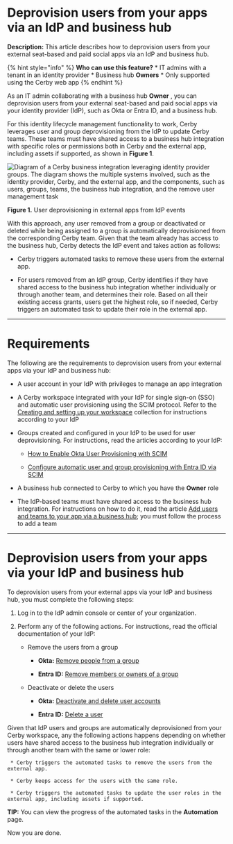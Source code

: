 # Deprovision users from your apps via an IdP and business hub

**Description:** This article describes how to deprovision users from your external seat-based and paid social apps via an IdP and business hub.

{% hint style="info" %} **Who can use this feature?** * IT admins with a
tenant in an identity provider * Business hub **Owners** * Only supported
using the Cerby web app {% endhint %}

As an IT admin collaborating with a business hub **Owner** , you can
deprovision users from your external seat-based and paid social apps via your
identity provider (IdP), such as Okta or Entra ID, and a business hub.

For this identity lifecycle management functionality to work, Cerby leverages
user and group deprovisioning from the IdP to update Cerby teams. These teams
must have shared access to a business hub integration with specific roles or
permissions both in Cerby and the external app, including assets if supported,
as shown in **Figure 1**.

![Diagram of a Cerby business integration leveraging identity provider groups.
The diagram shows the multiple systems involved, such as the identity
provider, Cerby, and the external app, and the components, such as users,
groups, teams, the business hub integration, and the remove user management
task](gitbook/imagesAD_4nXeQImBDTcp5N00VxPCGjJdsrvJ-m8jS8unObq4yIxzpvkdfU7x3t_ozETbOtW3fhXzYqUi57Vebf60WpCWe7wAtpugk1Y_3YdLTZ2Tikr4h24rEUkctXbLW8J0oysCY-9BSW6AzYg)

**Figure 1.** User deprovisioning in external apps from IdP events

With this approach, any user removed from a group or deactivated or deleted
while being assigned to a group is automatically deprovisioned from the
corresponding Cerby team. Given that the team already has access to the
business hub, Cerby detects the IdP event and takes action as follows:

  * Cerby triggers automated tasks to remove these users from the external app.

  * For users removed from an IdP group, Cerby identifies if they have shared access to the business hub integration whether individually or through another team, and determines their role. Based on all their existing access grants, users get the highest role, so if needed, Cerby triggers an automated task to update their role in the external app.

* * *

# **Requirements**

The following are the requirements to deprovision users from your external
apps via your IdP and business hub:

  * A user account in your IdP with privileges to manage an app integration

  * A Cerby workspace integrated with your IdP for single sign-on (SSO) and automatic user provisioning using the SCIM protocol. Refer to the [Creating and setting up your workspace](https://help.cerby.com/en/collections/5819419-creating-and-setting-up-your-workspace) collection for instructions according to your IdP

  * Groups created and configured in your IdP to be used for user deprovisioning. For instructions, read the articles according to your IdP:

    * [How to Enable Okta User Provisioning with SCIM](https://help.cerby.com/en/articles/5457593-how-to-enable-okta-user-provisioning-with-scim)

    * [Configure automatic user and group provisioning with Entra ID via SCIM](https://help.cerby.com/en/articles/5638472-configure-automatic-user-and-group-provisioning-with-entra-id-via-scim)

  * A business hub connected to Cerby to which you have the **Owner** role

  * The IdP-based teams must have shared access to the business hub integration. For instructions on how to do it, read the article [Add users and teams to your app via a business hub](https://help.cerby.com/en/articles/9045790-add-users-and-teams-to-your-apps-via-a-business-hub); you must follow the process to add a team

* * *

# **Deprovision users from your apps via your IdP and business hub**

To deprovision users from your external apps via your IdP and business hub,
you must complete the following steps:

  1. Log in to the IdP admin console or center of your organization.

  2. Perform any of the following actions. For instructions, read the official documentation of your IdP:

     * Remove the users from a group

       * **Okta:** [Remove people from a group](https://help.okta.com/en-us/content/topics/users-groups-profiles/usgp-remove-group-people.htm)

       * **Entra ID:** [Remove members or owners of a group](https://docs.azure.cn/en-us/entra/fundamentals/how-to-manage-groups#remove-members-or-owners-of-a-group)

     * Deactivate or delete the users

       * **Okta:** [Deactivate and delete user accounts](https://help.okta.com/en-us/content/topics/users-groups-profiles/usgp-deactivate-user-account.htm)

       * **Entra ID:** [Delete a user](https://docs.azure.cn/en-us/entra/fundamentals/how-to-create-delete-users#delete-a-user)

Given that IdP users and groups are automatically deprovisioned from your
Cerby workspace, any the following actions happens depending on whether users
have shared access to the business hub integration individually or through
another team with the same or lower role:

     * Cerby triggers the automated tasks to remove the users from the external app.

     * Cerby keeps access for the users with the same role.

     * Cerby triggers the automated tasks to update the user roles in the external app, including assets if supported.

**TIP:** You can view the progress of the automated tasks in the
**Automation** page.

Now you are done.

